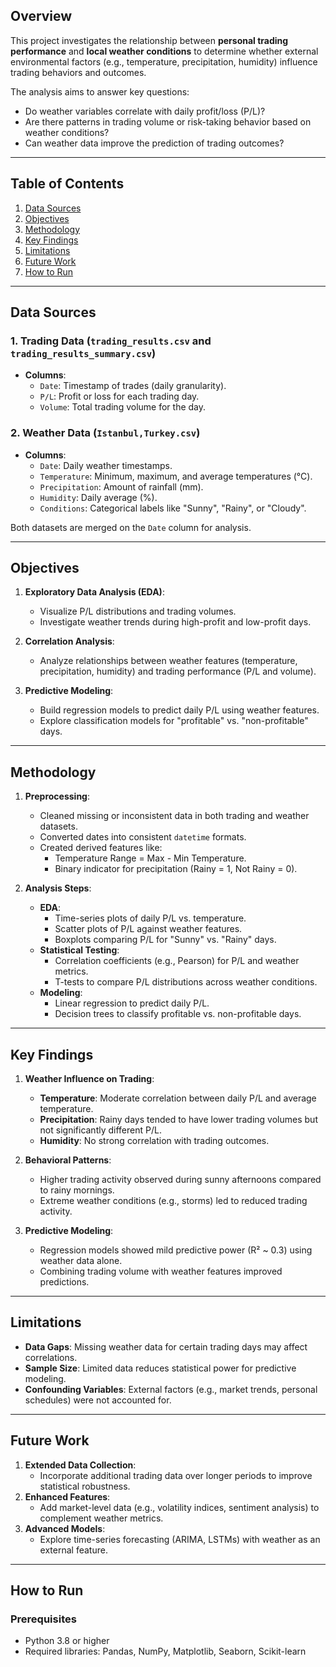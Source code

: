 
## Overview
This project investigates the relationship between **personal trading performance** and **local weather conditions** to determine whether external environmental factors (e.g., temperature, precipitation, humidity) influence trading behaviors and outcomes.

The analysis aims to answer key questions:
- Do weather variables correlate with daily profit/loss (P/L)?
- Are there patterns in trading volume or risk-taking behavior based on weather conditions?
- Can weather data improve the prediction of trading outcomes?

---

## Table of Contents
1. [Data Sources](#data-sources)
2. [Objectives](#objectives)
3. [Methodology](#methodology)
4. [Key Findings](#key-findings)
5. [Limitations](#limitations)
6. [Future Work](#future-work)
7. [How to Run](#how-to-run)

---

## Data Sources
### 1. **Trading Data** (`trading_results.csv` and `trading_results_summary.csv`)
- **Columns**:
  - `Date`: Timestamp of trades (daily granularity).
  - `P/L`: Profit or loss for each trading day.
  - `Volume`: Total trading volume for the day.

### 2. **Weather Data** (`Istanbul,Turkey.csv`)
- **Columns**:
  - `Date`: Daily weather timestamps.
  - `Temperature`: Minimum, maximum, and average temperatures (°C).
  - `Precipitation`: Amount of rainfall (mm).
  - `Humidity`: Daily average (%).
  - `Conditions`: Categorical labels like "Sunny", "Rainy", or "Cloudy".

Both datasets are merged on the `Date` column for analysis.

---

## Objectives
1. **Exploratory Data Analysis (EDA)**:
   - Visualize P/L distributions and trading volumes.
   - Investigate weather trends during high-profit and low-profit days.

2. **Correlation Analysis**:
   - Analyze relationships between weather features (temperature, precipitation, humidity) and trading performance (P/L and volume).

3. **Predictive Modeling**:
   - Build regression models to predict daily P/L using weather features.
   - Explore classification models for "profitable" vs. "non-profitable" days.

---

## Methodology
1. **Preprocessing**:
   - Cleaned missing or inconsistent data in both trading and weather datasets.
   - Converted dates into consistent `datetime` formats.
   - Created derived features like:
     - Temperature Range = Max - Min Temperature.
     - Binary indicator for precipitation (Rainy = 1, Not Rainy = 0).

2. **Analysis Steps**:
   - **EDA**:
     - Time-series plots of daily P/L vs. temperature.
     - Scatter plots of P/L against weather features.
     - Boxplots comparing P/L for "Sunny" vs. "Rainy" days.
   - **Statistical Testing**:
     - Correlation coefficients (e.g., Pearson) for P/L and weather metrics.
     - T-tests to compare P/L distributions across weather conditions.
   - **Modeling**:
     - Linear regression to predict daily P/L.
     - Decision trees to classify profitable vs. non-profitable days.

---

## Key Findings
1. **Weather Influence on Trading**:
   - **Temperature**: Moderate correlation between daily P/L and average temperature.
   - **Precipitation**: Rainy days tended to have lower trading volumes but not significantly different P/L.
   - **Humidity**: No strong correlation with trading outcomes.

2. **Behavioral Patterns**:
   - Higher trading activity observed during sunny afternoons compared to rainy mornings.
   - Extreme weather conditions (e.g., storms) led to reduced trading activity.

3. **Predictive Modeling**:
   - Regression models showed mild predictive power (R² ~ 0.3) using weather data alone.
   - Combining trading volume with weather features improved predictions.

---

## Limitations
- **Data Gaps**: Missing weather data for certain trading days may affect correlations.
- **Sample Size**: Limited data reduces statistical power for predictive modeling.
- **Confounding Variables**: External factors (e.g., market trends, personal schedules) were not accounted for.

---

## Future Work
1. **Extended Data Collection**:
   - Incorporate additional trading data over longer periods to improve statistical robustness.
2. **Enhanced Features**:
   - Add market-level data (e.g., volatility indices, sentiment analysis) to complement weather metrics.
3. **Advanced Models**:
   - Explore time-series forecasting (ARIMA, LSTMs) with weather as an external feature.

---

## How to Run
### Prerequisites
- Python 3.8 or higher
- Required libraries: Pandas, NumPy, Matplotlib, Seaborn, Scikit-learn
